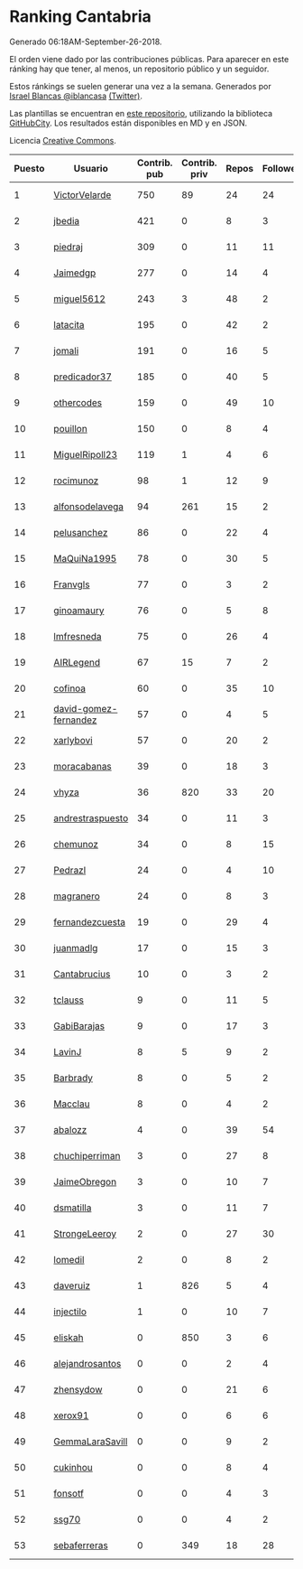# Ranking Cantabria

Generado 06:18AM-September-26-2018.

El orden viene dado por las contribuciones públicas. Para aparecer en este ránking hay que tener, al menos, un repositorio público y un seguidor.

Estos ránkings se suelen generar una vez a la semana. Generados por [Israel Blancas @iblancasa](https://github.com/iblancasa/) [(Twitter)](https://twitter.com/iblancasa).

Las plantillas se encuentran en [este repositorio](https://github.com/iblancasa/GH-Spanish-Ranking), utilizando la biblioteca [GitHubCity](https://github.com/iblancasa/GitHubCity). Los resultados están disponibles en MD y en JSON.

Licencia [Creative Commons](https://creativecommons.org/licenses/by/4.0/).

| Puesto   |  Usuario  | Contrib. pub | Contrib. priv |Repos| Followers | Desde |  Avatar  |
|----------|-----------|--------------|---------------|-----|-----------|-------|----------|
|1|[VictorVelarde](https://github.com/VictorVelarde)|750|89|24|24|2010-10-28|![VictorVelarde]()|
|2|[jbedia](https://github.com/jbedia)|421|0|8|3|2013-10-28|![jbedia]()|
|3|[piedraj](https://github.com/piedraj)|309|0|11|11|2012-12-05|![piedraj]()|
|4|[Jaimedgp](https://github.com/Jaimedgp)|277|0|14|4|2015-10-02|![Jaimedgp]()|
|5|[miguel5612](https://github.com/miguel5612)|243|3|48|2|2016-03-29|![miguel5612]()|
|6|[latacita](https://github.com/latacita)|195|0|42|2|2013-05-03|![latacita]()|
|7|[jomali](https://github.com/jomali)|191|0|16|5|2012-02-01|![jomali]()|
|8|[predicador37](https://github.com/predicador37)|185|0|40|5|2012-09-07|![predicador37]()|
|9|[othercodes](https://github.com/othercodes)|159|0|49|10|2013-06-25|![othercodes]()|
|10|[pouillon](https://github.com/pouillon)|150|0|8|4|2013-09-16|![pouillon]()|
|11|[MiguelRipoll23](https://github.com/MiguelRipoll23)|119|1|4|6|2013-01-17|![MiguelRipoll23]()|
|12|[rocimunoz](https://github.com/rocimunoz)|98|1|12|9|2013-03-02|![rocimunoz]()|
|13|[alfonsodelavega](https://github.com/alfonsodelavega)|94|261|15|2|2014-02-06|![alfonsodelavega]()|
|14|[pelusanchez](https://github.com/pelusanchez)|86|0|22|4|2016-04-22|![pelusanchez]()|
|15|[MaQuiNa1995](https://github.com/MaQuiNa1995)|78|0|30|5|2015-12-14|![MaQuiNa1995]()|
|16|[Franvgls](https://github.com/Franvgls)|77|0|3|2|2013-07-31|![Franvgls]()|
|17|[ginoamaury](https://github.com/ginoamaury)|76|0|5|8|2016-09-06|![ginoamaury]()|
|18|[lmfresneda](https://github.com/lmfresneda)|75|0|26|4|2015-06-20|![lmfresneda]()|
|19|[AIRLegend](https://github.com/AIRLegend)|67|15|7|2|2014-11-10|![AIRLegend]()|
|20|[cofinoa](https://github.com/cofinoa)|60|0|35|10|2013-07-26|![cofinoa]()|
|21|[david-gomez-fernandez](https://github.com/david-gomez-fernandez)|57|0|4|5|2012-03-23|![david-gomez-fernandez]()|
|22|[xarlybovi](https://github.com/xarlybovi)|57|0|20|2|2015-10-28|![xarlybovi]()|
|23|[moracabanas](https://github.com/moracabanas)|39|0|18|3|2013-05-09|![moracabanas]()|
|24|[vhyza](https://github.com/vhyza)|36|820|33|20|2010-05-04|![vhyza]()|
|25|[andrestraspuesto](https://github.com/andrestraspuesto)|34|0|11|3|2014-01-16|![andrestraspuesto]()|
|26|[chemunoz](https://github.com/chemunoz)|34|0|8|15|2016-01-13|![chemunoz]()|
|27|[Pedrazl](https://github.com/Pedrazl)|24|0|4|10|2014-12-04|![Pedrazl]()|
|28|[magranero](https://github.com/magranero)|24|0|8|3|2016-03-30|![magranero]()|
|29|[fernandezcuesta](https://github.com/fernandezcuesta)|19|0|29|4|2014-04-16|![fernandezcuesta]()|
|30|[juanmadlg](https://github.com/juanmadlg)|17|0|15|3|2011-11-04|![juanmadlg]()|
|31|[Cantabrucius](https://github.com/Cantabrucius)|10|0|3|2|2016-02-24|![Cantabrucius]()|
|32|[tclauss](https://github.com/tclauss)|9|0|11|5|2013-02-11|![tclauss]()|
|33|[GabiBarajas](https://github.com/GabiBarajas)|9|0|17|3|2017-01-18|![GabiBarajas]()|
|34|[LavinJ](https://github.com/LavinJ)|8|5|9|2|2014-03-22|![LavinJ]()|
|35|[Barbrady](https://github.com/Barbrady)|8|0|5|2|2014-01-18|![Barbrady]()|
|36|[Macclau](https://github.com/Macclau)|8|0|4|2|2018-05-02|![Macclau]()|
|37|[abalozz](https://github.com/abalozz)|4|0|39|54|2012-01-08|![abalozz]()|
|38|[chuchiperriman](https://github.com/chuchiperriman)|3|0|27|8|2008-11-25|![chuchiperriman]()|
|39|[JaimeObregon](https://github.com/JaimeObregon)|3|0|10|7|2010-09-27|![JaimeObregon]()|
|40|[dsmatilla](https://github.com/dsmatilla)|3|0|11|7|2011-02-14|![dsmatilla]()|
|41|[StrongeLeeroy](https://github.com/StrongeLeeroy)|2|0|27|30|2011-06-03|![StrongeLeeroy]()|
|42|[lomedil](https://github.com/lomedil)|2|0|8|2|2012-08-06|![lomedil]()|
|43|[daveruiz](https://github.com/daveruiz)|1|826|5|4|2012-08-16|![daveruiz]()|
|44|[injectilo](https://github.com/injectilo)|1|0|10|7|2014-09-01|![injectilo]()|
|45|[eliskah](https://github.com/eliskah)|0|850|3|6|2012-07-12|![eliskah]()|
|46|[alejandrosantos](https://github.com/alejandrosantos)|0|0|2|4|2011-07-13|![alejandrosantos]()|
|47|[zhensydow](https://github.com/zhensydow)|0|0|21|6|2011-05-09|![zhensydow]()|
|48|[xerox91](https://github.com/xerox91)|0|0|6|6|2011-04-19|![xerox91]()|
|49|[GemmaLaraSavill](https://github.com/GemmaLaraSavill)|0|0|9|2|2015-05-08|![GemmaLaraSavill]()|
|50|[cukinhou](https://github.com/cukinhou)|0|0|8|4|2015-12-14|![cukinhou]()|
|51|[fonsotf](https://github.com/fonsotf)|0|0|4|3|2015-11-03|![fonsotf]()|
|52|[ssg70](https://github.com/ssg70)|0|0|4|2|2015-11-04|![ssg70]()|
|53|[sebaferreras](https://github.com/sebaferreras)|0|349|18|28|2016-02-12|![sebaferreras]()|
